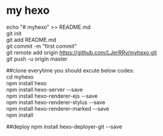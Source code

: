 # my hexo
echo "# myhexo" >> README.md<br>
git init<br>
git add README.md<br>
git commit -m "first commit"<br>
git remote add origin https://github.com/LJerRRy/myhexo.git<br>
git push -u origin master<br>

##clone
everytime you should excute below codes:<br>
cd myhexo<br>
npm install hexo<br>
npm install hexo-server --save<br>
npm install hexo-renderer-ejs --save<br>
npm install hexo-renderer-stylus --save<br>
npm install hexo-renderer-marked --save<br>
npm install<br>

##deploy
npm install hexo-deployer-git --save<br>